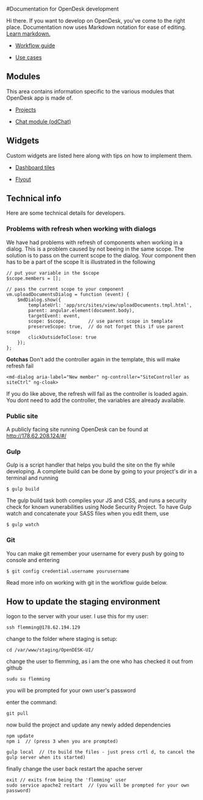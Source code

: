 #Documentation for OpenDesk development

Hi there. If you want to develop on OpenDesk, you've come to the right place.
Documentation now uses Markdown notation for ease of editing. [Learn markdown.](https://help.github.com/articles/basic-writing-and-formatting-syntax/)

* [Workflow guide](/documentation/workflow-guide.md)

* [Use cases](/documentation/userstories.md)


## Modules

This area contains information specific to the various modules that OpenDesk app is made of.

* [Projects](/app/src/sites/README.md)

* [Chat module (odChat)](/app/src/odChat/README.md)


## Widgets

Custom widgets are listed here along with tips on how to implement them.

* [Dashboard tiles](/documentation/dashboard-tiles.md)

* [Flyout](/documentation/flyout.md)


## Technical info

Here are some technical details for developers.


### Problems with refresh when working with dialogs

We have had problems with refresh of components when working in a dialog. This is a problem caused by not beeing in the same scope.
The solution is to pass on the current scope to the dialog. Your component then has to be a part of the scope
It is illustrated in the following

```
// put your variable in the $scope
$scope.members = [];

// pass the current scope to your component
vm.uploadDocumentsDialog = function (event) {
    $mdDialog.show({
        templateUrl: 'app/src/sites/view/uploadDocuments.tmpl.html',
        parent: angular.element(document.body),
        targetEvent: event,
        scope: $scope,        // use parent scope in template
        preserveScope: true,  // do not forget this if use parent scope
        clickOutsideToClose: true
    });
};

```

**Gotchas**
Don't add the controller again in the template, this will make refresh fail

```
<md-dialog aria-label="New member" ng-controller="SiteController as siteCtrl" ng-cloak>
```

If you do like above, the refresh will fail as the controller is loaded again. You dont need to add the controller, the variables are already available.


### Public site

A publicly facing site running OpenDesk can be found at http://178.62.208.124/#/


### Gulp

Gulp is a script handler that helps you build the site on the fly while developing. A complete build can be done by going to your project's dir in a terminal and running
```
$ gulp build
```
The gulp build task both compiles your JS and CSS, and runs a security check for known vunerabilities using Node Security Project.
To have Gulp watch and concatenate your SASS files when you edit them, use
```
$ gulp watch
```


### Git

You can make git remember your username for every push by going to console and entering
```
$ git config credential.username yourusername
```
Read more info on working with git in the workflow guide below.


## How to update the staging environment

logon to the server with your user. I use this for my user:
```
ssh flemming@178.62.194.129
```
change to the folder where staging is setup:
```
cd /var/www/staging/OpenDESK-UI/
```

change the user to flemming, as i am the one who has checked it out from github
```
sudu su flemming
```

you will be prompted for your own user's password

enter the command:
```
git pull
```

now build the project and update any newly added dependencies
```
npm update
npm i  // (press 3 when you are prompted)

gulp local  // (to build the files - just press crtl d, to cancel the gulp server when its started)
```

finally change the user back restart the apache server
```
exit // exits from being the 'flemming' user
sudo service apache2 restart  // (you will be prompted for your own password)
```

